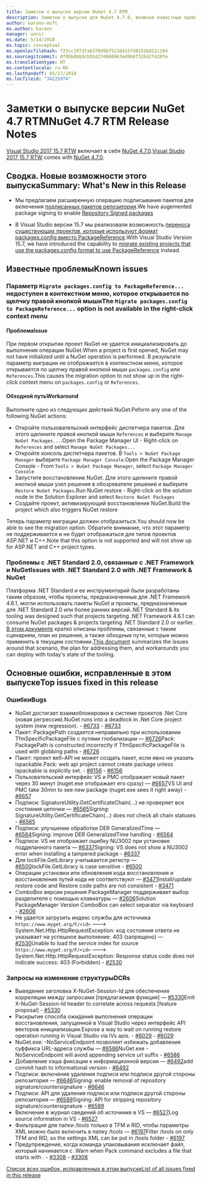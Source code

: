 ```yaml
---
title: Заметки о выпуске версии NuGet 4.7 RTM
description: Заметки о выпуске для NuGet 4.7.0, включая известные проблемы, исправления ошибок, добавленные функции и запросы на изменение структуры.
author: karann-msft
ms.author: karann
manager: unnir
ms.date: 5/14/2018
ms.topic: conceptual
ms.openlocfilehash: f23cc2973fa6370d9b7513d415fd8151b822c104
ms.sourcegitcommit: 8f0bb8bb9cb91d27d660963ed9b0f32642f420fe
ms.translationtype: HT
ms.contentlocale: ru-RU
ms.lasthandoff: 05/17/2018
ms.locfileid: "34225974"
---
```

# <a name="nuget-47-rtm-release-notes"></a><span data-ttu-id="fed2b-103">Заметки о выпуске версии NuGet 4.7 RTM</span><span class="sxs-lookup"><span data-stu-id="fed2b-103">NuGet 4.7 RTM Release Notes</span></span>

<span data-ttu-id="fed2b-104">[Visual Studio 2017 15.7 RTW](https://www.visualstudio.com/news/releasenotes/vs2017-relnotes) включает в себя [NuGet 4.7.0](https://dist.nuget.org/win-x86-commandline/v4.7.0/nuget.exe).</span><span class="sxs-lookup"><span data-stu-id="fed2b-104">[Visual Studio 2017 15.7 RTW](https://www.visualstudio.com/news/releasenotes/vs2017-relnotes) comes with [NuGet 4.7.0](https://dist.nuget.org/win-x86-commandline/v4.7.0/nuget.exe).</span></span>

## <a name="summary-whats-new-in-this-release"></a><span data-ttu-id="fed2b-105">Сводка. Новые возможности этого выпуска</span><span class="sxs-lookup"><span data-stu-id="fed2b-105">Summary: What's New in this Release</span></span>

* <span data-ttu-id="fed2b-106">Мы предлагаем расширенную операцию подписывания пакетов для включения [подписанных пакетов репозитория](https://github.com/NuGet/Home/wiki/Repository-Signatures).</span><span class="sxs-lookup"><span data-stu-id="fed2b-106">We have augemented package signing to enable [Repository Signed packages](https://github.com/NuGet/Home/wiki/Repository-Signatures)</span></span>

* <span data-ttu-id="fed2b-107">В Visual Studio версии 15.7 мы реализовали возможность [переноса существующих проектов, которые используют формат packages.config вместо PackageReference](https://docs.microsoft.com/en-us/nuget/reference/migrate-packages-config-to-package-reference).</span><span class="sxs-lookup"><span data-stu-id="fed2b-107">With Visual Studio Version 15.7, we have introduced the capability to [migrate existing projects that use the packages.config format to use PackageReference](https://docs.microsoft.com/en-us/nuget/reference/migrate-packages-config-to-package-reference) instead.</span></span>

## <a name="known-issues"></a><span data-ttu-id="fed2b-108">Известные проблемы</span><span class="sxs-lookup"><span data-stu-id="fed2b-108">Known issues</span></span>

### <a name="the-migrate-packagesconfig-to-packagereference-option-is-not-available-in-the-right-click-context-menu"></a><span data-ttu-id="fed2b-109">Параметр `Migrate packages.config to PackageReference...` недоступен в контекстном меню, которое открывается по щелчку правой кнопкой мыши</span><span class="sxs-lookup"><span data-stu-id="fed2b-109">The `Migrate packages.config to PackageReference...` option is not available in the right-click context menu</span></span>

#### <a name="issue"></a><span data-ttu-id="fed2b-110">Проблема</span><span class="sxs-lookup"><span data-stu-id="fed2b-110">Issue</span></span>

<span data-ttu-id="fed2b-111">При первом открытии проект NuGet не удается инициализировать до выполнения операции NuGet.</span><span class="sxs-lookup"><span data-stu-id="fed2b-111">When a project is first opened, NuGet may not have initialized until a NuGet operation is performed.</span></span> <span data-ttu-id="fed2b-112">В результате параметр миграции не отображается в контекстном меню, которое открывается по щелчку правой кнопкой мыши `packages.config` или `References`.</span><span class="sxs-lookup"><span data-stu-id="fed2b-112">This causes the migration option to not show up in the right-click context menu on `packages.config` or `References`.</span></span>

#### <a name="workaround"></a><span data-ttu-id="fed2b-113">Обходной путь</span><span class="sxs-lookup"><span data-stu-id="fed2b-113">Workaround</span></span>

<span data-ttu-id="fed2b-114">Выполните одно из следующих действий NuGet:</span><span class="sxs-lookup"><span data-stu-id="fed2b-114">Peform any one of the following NuGet actions:</span></span>
* <span data-ttu-id="fed2b-115">Откройте пользовательский интерфейс диспетчера пакетов. Для этого щелкните правой кнопкой мыши `References` и выберите `Manage NuGet Packages...`.</span><span class="sxs-lookup"><span data-stu-id="fed2b-115">Open the Package Manager UI - Right-click on `References` and select `Manage NuGet Packages...`</span></span>
* <span data-ttu-id="fed2b-116">Откройте консоль диспетчера пакетов. В `Tools > NuGet Package Manager` выберите `Package Manager Console`.</span><span class="sxs-lookup"><span data-stu-id="fed2b-116">Open the Package Manager Console - From `Tools > NuGet Package Manager`, select `Package Manager Console`</span></span>
* <span data-ttu-id="fed2b-117">Запустите восстановление NuGet. Для этого щелкните правой кнопкой мыши узел решения в обозревателе решений и выберите `Restore NuGet Packages`.</span><span class="sxs-lookup"><span data-stu-id="fed2b-117">Run NuGet restore - Right-click on the solution node in the Solution Explorer and select `Restore NuGet Packages`</span></span>
* <span data-ttu-id="fed2b-118">Создайте проект, активизирующий восстановление NuGet.</span><span class="sxs-lookup"><span data-stu-id="fed2b-118">Build the project which also triggers NuGet restore</span></span>

<span data-ttu-id="fed2b-119">Теперь параметр миграции должен отобразиться.</span><span class="sxs-lookup"><span data-stu-id="fed2b-119">You should now be able to see the migration option.</span></span> <span data-ttu-id="fed2b-120">Обратите внимание, что этот параметр не поддерживается и не будет отображаться для типов проектов ASP.NET и C++.</span><span class="sxs-lookup"><span data-stu-id="fed2b-120">Note that this option is not supported and will not show up for ASP.NET and C++ project types.</span></span>

### <a name="issues-with-net-standard-20-with-net-framework--nuget"></a><span data-ttu-id="fed2b-121">Проблемы с .NET Standard 2.0, связанные с .NET Framework и NuGet</span><span class="sxs-lookup"><span data-stu-id="fed2b-121">Issues with .NET Standard 2.0 with .NET Framework & NuGet</span></span>

<span data-ttu-id="fed2b-122">Платформа .NET Standard и ее инструментарий были разработаны таким образом, чтобы проекты, предназначенные для .NET Framework 4.6.1, могли использовать пакеты NuGet и проекты, предназначенные для .NET Standard 2.0 или более ранних версий.</span><span class="sxs-lookup"><span data-stu-id="fed2b-122">.NET Standard & its tooling was designed such that projects targeting .NET Framework 4.6.1 can consume NuGet packages & projects targeting .NET Standard 2.0 or earlier.</span></span> <span data-ttu-id="fed2b-123">[В этом документе](https://github.com/dotnet/standard/issues/481) кратко описаны проблемы, связанные с таким сценарием, план их решения, а также обходные пути, которые можно применить в текущем состоянии.</span><span class="sxs-lookup"><span data-stu-id="fed2b-123">[This document](https://github.com/dotnet/standard/issues/481) summarizes the issues around that scenario, the plan for addressing them, and workarounds you can deploy with today's state of the tooling.</span></span>

## <a name="top-issues-fixed-in-this-release"></a><span data-ttu-id="fed2b-124">Основные ошибки, исправленные в этом выпуске</span><span class="sxs-lookup"><span data-stu-id="fed2b-124">Top issues fixed in this release</span></span>

### <a name="bugs"></a><span data-ttu-id="fed2b-125">Ошибки</span><span class="sxs-lookup"><span data-stu-id="fed2b-125">Bugs</span></span>

* <span data-ttu-id="fed2b-126">NuGet достигает взаимоблокировки в системе проектов .Net Core (новая регрессия).</span><span class="sxs-lookup"><span data-stu-id="fed2b-126">NuGet runs into a deadlock in .Net Core project system (new regression).</span></span><span data-ttu-id="fed2b-127"> - [#6733](https://github.com/NuGet/Home/issues/6733)</span><span class="sxs-lookup"><span data-stu-id="fed2b-127"> - [#6733](https://github.com/NuGet/Home/issues/6733)</span></span>
* <span data-ttu-id="fed2b-128">Пакет: PackagePath создается неправильно при использовании TfmSpecificPackageFile с путями глобализации — [#6726](https://github.com/NuGet/Home/issues/6726)</span><span class="sxs-lookup"><span data-stu-id="fed2b-128">Pack: PackagePath is constructed incorrectly if TfmSpecificPackageFile is used with globbing paths - [#6726](https://github.com/NuGet/Home/issues/6726)</span></span>
* <span data-ttu-id="fed2b-129">Пакет: проект веб-API не может создать пакет, если явно не указать ispackable.</span><span class="sxs-lookup"><span data-stu-id="fed2b-129">Pack: web api project cannot create package unless ispackable is explicitly set.</span></span><span data-ttu-id="fed2b-130"> - [#6156](https://github.com/NuGet/Home/issues/6156)</span><span class="sxs-lookup"><span data-stu-id="fed2b-130"> - [#6156](https://github.com/NuGet/Home/issues/6156)</span></span>
* <span data-ttu-id="fed2b-131">Пользовательский интерфейс VS и PMC отображает новый пакет через 30 минут (nuget.exe отображает его сразу) — [#6657](https://github.com/NuGet/Home/issues/6657)</span><span class="sxs-lookup"><span data-stu-id="fed2b-131">VS UI and PMC take 30min to see new package (nuget.exe sees it right away) - [#6657](https://github.com/NuGet/Home/issues/6657)</span></span>
* <span data-ttu-id="fed2b-132">Подписи: SignatureUtility.GetCertificateChain(...) не проверяет все состояния цепочки — [#6565](https://github.com/NuGet/Home/issues/6565)</span><span class="sxs-lookup"><span data-stu-id="fed2b-132">Signing:  SignatureUtility.GetCertificateChain(...) does not check all chain statuses - [#6565](https://github.com/NuGet/Home/issues/6565)</span></span>
* <span data-ttu-id="fed2b-133">Подписи: улучшение обработки DER GeneralizedTime — [#6564](https://github.com/NuGet/Home/issues/6564)</span><span class="sxs-lookup"><span data-stu-id="fed2b-133">Signing:  improve DER GeneralizedTime handling - [#6564](https://github.com/NuGet/Home/issues/6564)</span></span>
* <span data-ttu-id="fed2b-134">Подписи: VS не отображает ошибку NU3002 при установке подделанного пакета — [#6337](https://github.com/NuGet/Home/issues/6337)</span><span class="sxs-lookup"><span data-stu-id="fed2b-134">Signing: VS does not show a NU3002 error when installing a tampered package - [#6337](https://github.com/NuGet/Home/issues/6337)</span></span>
* <span data-ttu-id="fed2b-135">Для lockFile.GetLibrary учитывается регистр — [#6500](https://github.com/NuGet/Home/issues/6500)</span><span class="sxs-lookup"><span data-stu-id="fed2b-135">lockFile.GetLibrary is case sensitive - [#6500](https://github.com/NuGet/Home/issues/6500)</span></span>
* <span data-ttu-id="fed2b-136">Операции установки или обновления кода восстановления и восстановления путей кода не соответствуют — [#3471](https://github.com/NuGet/Home/issues/3471)</span><span class="sxs-lookup"><span data-stu-id="fed2b-136">Install/update restore code and Restore code paths are not consistent - [#3471](https://github.com/NuGet/Home/issues/3471)</span></span>
* <span data-ttu-id="fed2b-137">ComboBox версии решения PackageManager поддерживает выбор разделителя с помощью клавиатуры — [#2606](https://github.com/NuGet/Home/issues/2606)</span><span class="sxs-lookup"><span data-stu-id="fed2b-137">Solution PackageManager Version ComboBox can select separator via keyboard - [#2606](https://github.com/NuGet/Home/issues/2606)</span></span>
* <span data-ttu-id="fed2b-138">Не удается загрузить индекс службы для источника `https://www.myget.org/F/<id>` ---> System.Net.Http.HttpRequestException: код состояния ответа не указывает на успешное выполнение: 403 (запрещено) — [#2530](https://github.com/NuGet/Home/issues/2530)</span><span class="sxs-lookup"><span data-stu-id="fed2b-138">Unable to load the service index for source `https://www.myget.org/F/<id>` ---> System.Net.Http.HttpRequestException: Response status code does not indicate success: 403 (Forbidden) - [#2530](https://github.com/NuGet/Home/issues/2530)</span></span>

### <a name="dcrs"></a><span data-ttu-id="fed2b-139">Запросы на изменение структуры</span><span class="sxs-lookup"><span data-stu-id="fed2b-139">DCRs</span></span>

* <span data-ttu-id="fed2b-140">Выведение заголовка X-NuGet-Session-Id для обеспечения корреляции между запросами [предлагаемая функция] — [#5330](https://github.com/NuGet/Home/issues/5330)</span><span class="sxs-lookup"><span data-stu-id="fed2b-140">Emit X-NuGet-Session-Id header to correlate across requests [feature proposal] - [#5330](https://github.com/NuGet/Home/issues/5330)</span></span>
* <span data-ttu-id="fed2b-141">Раскрытие способа ожидания выполнения операции восстановления, запущенной в Visual Studio через интерфейс API векторов инициализации.</span><span class="sxs-lookup"><span data-stu-id="fed2b-141">Expose a way to wait on running restore operation running in Visual Studio via IVs apis.</span></span><span data-ttu-id="fed2b-142"> - [#6029](https://github.com/NuGet/Home/issues/6029)</span><span class="sxs-lookup"><span data-stu-id="fed2b-142"> - [#6029](https://github.com/NuGet/Home/issues/6029)</span></span>
* <span data-ttu-id="fed2b-143">NuGet.exe: -NoServiceEndpoint позволяет избежать добавления суффикса URL-адреса службы — [#6586](https://github.com/NuGet/Home/issues/6586)</span><span class="sxs-lookup"><span data-stu-id="fed2b-143">NuGet.exe -NoServiceEndpoint will avoid appending service url suffix - [#6586](https://github.com/NuGet/Home/issues/6586)</span></span>
* <span data-ttu-id="fed2b-144">Добавление хэша фиксации к информационной версии — [#6492](https://github.com/NuGet/Home/issues/6492)</span><span class="sxs-lookup"><span data-stu-id="fed2b-144">add commit hash to informational version - [#6492](https://github.com/NuGet/Home/issues/6492)</span></span>
* <span data-ttu-id="fed2b-145">Подписи: включение удаления подписи или подписи другой стороны репозитория — [#6646](https://github.com/NuGet/Home/issues/6646)</span><span class="sxs-lookup"><span data-stu-id="fed2b-145">Signing:  enable removal of repository signature/countersignature - [#6646](https://github.com/NuGet/Home/issues/6646)</span></span>
* <span data-ttu-id="fed2b-146">Подписи: API для удаления подписи или подписи другой стороны репозитория — [#6589](https://github.com/NuGet/Home/issues/6589)</span><span class="sxs-lookup"><span data-stu-id="fed2b-146">Signing:  API for stripping repository signature/countersignature - [#6589](https://github.com/NuGet/Home/issues/6589)</span></span>
* <span data-ttu-id="fed2b-147">Включение в журнал сведений об источнике в VS — [#6527](https://github.com/NuGet/Home/issues/6527)</span><span class="sxs-lookup"><span data-stu-id="fed2b-147">Log source information in VS - [#6527](https://github.com/NuGet/Home/issues/6527)</span></span>
* <span data-ttu-id="fed2b-148">Фильтрация для папки /tools только в TFM и RID, чтобы параметры XML можно было включить в папку /tools — [#6197](https://github.com/NuGet/Home/issues/6197)</span><span class="sxs-lookup"><span data-stu-id="fed2b-148">Filter /tools on only TFM and RID, so the settings XML can be put in /tools folder - [#6197](https://github.com/NuGet/Home/issues/6197)</span></span>
* <span data-ttu-id="fed2b-149">Предупреждение, когда команда упаковывания исключает файл, который начинается с .</span><span class="sxs-lookup"><span data-stu-id="fed2b-149">Warn when Pack command excludes a file that starts with .</span></span><span data-ttu-id="fed2b-150">  - [#3308](https://github.com/NuGet/Home/issues/3308)</span><span class="sxs-lookup"><span data-stu-id="fed2b-150">  - [#3308](https://github.com/NuGet/Home/issues/3308)</span></span>

[<span data-ttu-id="fed2b-151">Список всех ошибок, исправленных в этом выпуске</span><span class="sxs-lookup"><span data-stu-id="fed2b-151">List of all issues fixed in this release</span></span>](https://github.com/NuGet/Home/issues?q=is%3Aissue+is%3Aclosed+milestone%3A%224.7")
